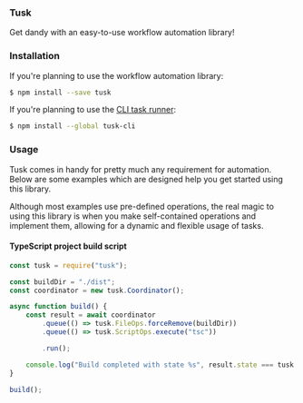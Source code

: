 ### Tusk

Get dandy with an easy-to-use workflow automation library!

### Installation

If you're planning to use the workflow automation library:

```bash
$ npm install --save tusk
```

If you're planning to use the [CLI task runner](https://npmjs.com/package/tusk-cli):

```bash
$ npm install --global tusk-cli
```

### Usage

Tusk comes in handy for pretty much any requirement for automation. Below are some examples which are designed help you get started using this library.

Although most examples use pre-defined operations, the real magic to using this library is when you make self-contained operations and implement them, allowing for a dynamic and flexible usage of tasks.

#### TypeScript project build script

```js
const tusk = require("tusk");

const buildDir = "./dist";
const coordinator = new tusk.Coordinator();

async function build() {
    const result = await coordinator
        .queue(() => tusk.FileOps.forceRemove(buildDir))
        .queue(() => tusk.ScriptOps.execute("tsc"))

        .run();

    console.log("Build completed with state %s", result.state === tusk.RunState.OK ? "OK" : "FAIL");
}

build();
```

